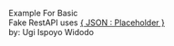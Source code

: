 Example For Basic <br/>
Fake RestAPI uses <a href="https://jsonplaceholder.typicode.com/" target="_blank"> { JSON : Placeholder }</a><br/>
by: Ugi Ispoyo Widodo